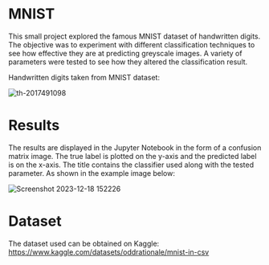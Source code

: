 # MNIST
This small project explored the famous MNIST dataset of handwritten digits. The objective was to experiment with different classification techniques to see how effective they are at predicting greyscale images. A variety of parameters were tested to see how they altered the classification result. 



Handwritten digits taken from MNIST dataset:

![th-2017491098](https://github.com/TommyAK/mnist/assets/35144580/efad785c-2fc6-45f1-9394-d23881db3b5a)

# Results

The results are displayed in the Jupyter Notebook in the form of a confusion matrix image. The true label is plotted on the y-axis and the predicted label is on the x-axis. The title contains the classifier used along with the tested parameter. As shown in the example image below:

![Screenshot 2023-12-18 152226](https://github.com/TommyAK/mnist/assets/35144580/c13828fe-ad01-445f-8e15-6326dab5740d)


# Dataset

The dataset used can be obtained on Kaggle: https://www.kaggle.com/datasets/oddrationale/mnist-in-csv 
